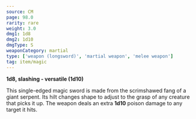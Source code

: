 ```yaml
---
source: CM
page: 98.0
rarity: rare
weight: 3.0
dmg1: 1d8
dmg2: 1d10
dmgType: S
weaponCategory: martial
type: ['weapon (longsword)', 'martial weapon', 'melee weapon']
tag: item/magic
---
```


**1d8, slashing - versatile (1d10)**

This single-edged magic sword is made from the scrimshawed fang of a giant serpent. Its hilt changes shape to adjust to the grasp of any creature that picks it up. The weapon deals an extra **1d10** poison damage to any target it hits.


